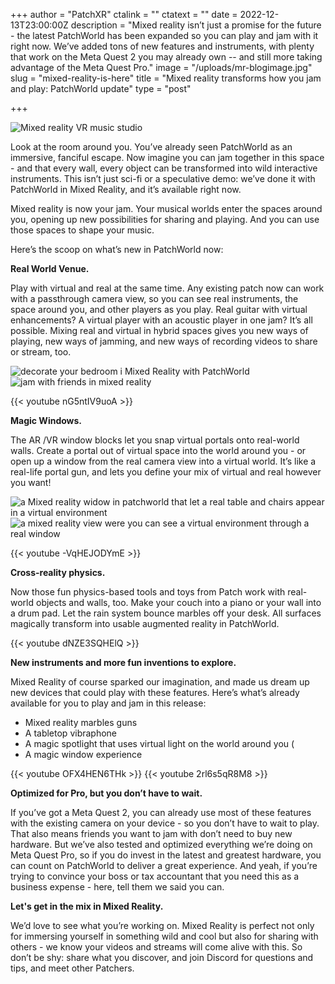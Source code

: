 +++
author = "PatchXR"
ctalink = ""
ctatext = ""
date = 2022-12-13T23:00:00Z
description = "Mixed reality isn’t just a promise for the future - the latest PatchWorld has been expanded so you can play and jam with it right now. We’ve added tons of new features and instruments, with plenty that work on the Meta Quest 2 you may already own -- and still more taking advantage of the Meta Quest Pro."
image = "/uploads/mr-blogimage.jpg"
slug = "mixed-reality-is-here"
title = "Mixed reality transforms how you jam and play: PatchWorld update"
type = "post"

+++

![Mixed reality VR music studio](/uploads/mr-blogimage.jpg)

Look at the room around you. You’ve already seen PatchWorld as an immersive, fanciful escape. Now imagine you can jam together in this space - and that every wall, every object can be transformed into wild interactive instruments. This isn’t just sci-fi or a speculative demo: we’ve done it with PatchWorld in Mixed Reality, and it’s available right now.

Mixed reality is now your jam. Your musical worlds enter the spaces around you, opening up new possibilities for sharing and playing. And you can use those spaces to shape your music.

Here’s the scoop on what’s new in PatchWorld now:

**Real World Venue.**

Play with virtual and real at the same time. Any existing patch now can work with a passthrough camera view, so you can see real instruments, the space around you, and other players as you play. Real guitar with virtual enhancements? A virtual player with an acoustic player in one jam? It’s all possible. Mixing real and virtual in hybrid spaces gives you new ways of playing, new ways of jamming, and new ways of recording videos to share or stream, too.

![decorate your bedroom i Mixed Reality with PatchWorld](/uploads/magicwindow1.jpg)
![jam with friends in mixed reality](/uploads/jam-with-friend.jpg)

{{< youtube nG5ntIV9uoA >}}

**Magic Windows.**

The AR /VR window blocks let you snap virtual portals onto real-world walls. Create a portal out of virtual space into the world around you - or open up a window from the real camera view into a virtual world. It’s like a real-life portal gun, and lets you define your mix of virtual and real however you want!

![a Mixed reality widow in patchworld that let a real table and chairs appear in a virtual environment](/uploads/magicwindow2.jpg)
![a mixed reality view were you can see a virtual environment through a real window ](/uploads/window-2.jpg)

{{< youtube -VqHEJODYmE >}}

**Cross-reality physics.**

Now those fun physics-based tools and toys from Patch work with real-world objects and walls, too. Make your couch into a piano or your wall into a drum pad. Let the rain system bounce marbles off your desk. All surfaces magically transform into usable augmented reality in PatchWorld.

{{< youtube dNZE3SQHElQ >}}

**New instruments and more fun inventions to explore.**

Mixed Reality of course sparked our imagination, and made us dream up new devices that could play with these features. Here’s what’s already available for you to play and jam in this release:

* Mixed reality marbles guns
* A tabletop vibraphone
* A magic spotlight that uses virtual light on the world around you (
* A magic window experience

{{< youtube OFX4HEN6THk >}}
{{< youtube 2rl6s5qR8M8 >}}

**Optimized for Pro, but you don’t have to wait.**

If you’ve got a Meta Quest 2, you can already use most of these features with the existing camera on your device - so you don’t have to wait to play. That also means friends you want to jam with don’t need to buy new hardware. But we’ve also tested and optimized everything we’re doing on Meta Quest Pro, so if you do invest in the latest and greatest hardware, you can count on PatchWorld to deliver a great experience. And yeah, if you’re trying to convince your boss or tax accountant that you need this as a business expense - here, tell them we said you can.

**Let's get in the mix in Mixed Reality.**

We’d love to see what you’re working on. Mixed Reality is perfect not only for immersing yourself in something wild and cool but also for sharing with others - we know your videos and streams will come alive with this. So don’t be shy: share what you discover, and join Discord for questions and tips, and meet other Patchers.